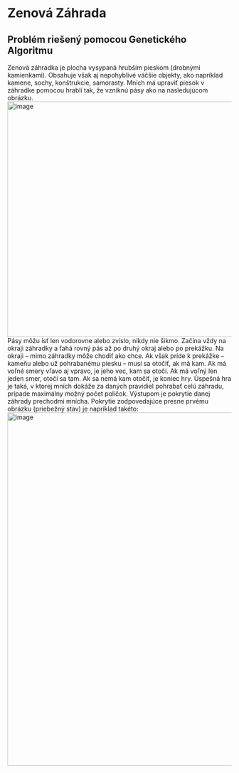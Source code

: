 # Zenová Záhrada
## Problém riešený pomocou Genetického Algoritmu
Zenová záhradka je plocha vysypaná hrubším pieskom (drobnými kamienkami). Obsahuje však aj nepohyblivé väčšie objekty, ako napríklad kamene, sochy, konštrukcie, samorasty. Mních má upraviť piesok v záhradke pomocou hrablí tak, že vzniknú pásy ako na nasledujúcom obrázku.
<img width="529" alt="image" src="https://github.com/user-attachments/assets/b31028dd-1103-4028-8487-e7394127703c">
Pásy môžu ísť len vodorovne alebo zvislo, nikdy nie šikmo. Začína vždy na okraji záhradky a ťahá rovný pás až po druhý okraj alebo po prekážku. Na okraji – mimo záhradky môže chodiť ako chce. Ak však príde k prekážke – kameňu alebo už pohrabanému piesku – musí sa otočiť, ak má kam. Ak má voľné smery vľavo aj vpravo, je jeho vec, kam sa otočí. Ak má voľný len jeden smer, otočí sa tam. Ak sa nemá kam otočiť, je koniec hry. Úspešná hra je taká, v ktorej mních dokáže za daných pravidiel pohrabať celú záhradu, prípade maximálny možný počet políčok. Výstupom je pokrytie danej záhrady prechodmi mnícha. Pokrytie zodpovedajúce presne prvému obrázku (priebežný stav) je napríklad takéto:
<img width="794" alt="image" src="https://github.com/user-attachments/assets/ccc93ce1-8c80-4642-afd5-0b7f046b9f32">
